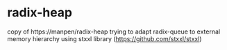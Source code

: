 # radix-heap
copy of https://manpen/radix-heap trying to adapt radix-queue to external memory hierarchy using stxxl library (https://github.com/stxxl/stxxl)
